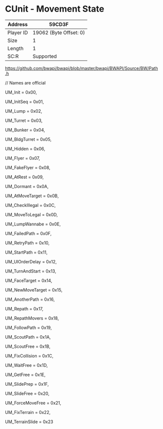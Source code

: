 
#  CUnit - Movement State
Address   | 59CD3F
----------|-------------
Player ID | 19062 (Byte Offset: 0)
Size 	  | 1
Length 	  | 1
SC:R      | Supported

https://github.com/bwapi/bwapi/blob/master/bwapi/BWAPI/Source/BW/Path.h
// Names are official
UM_Init          = 0x00,
UM_InitSeq       = 0x01,
UM_Lump          = 0x02,
UM_Turret        = 0x03,
UM_Bunker        = 0x04,
UM_BldgTurret    = 0x05,
UM_Hidden        = 0x06,
UM_Flyer         = 0x07,
UM_FakeFlyer     = 0x08,
UM_AtRest        = 0x09,
UM_Dormant       = 0x0A,
UM_AtMoveTarget  = 0x0B,
UM_CheckIllegal  = 0x0C,
UM_MoveToLegal   = 0x0D,
UM_LumpWannabe   = 0x0E,
UM_FailedPath    = 0x0F,
UM_RetryPath     = 0x10,
UM_StartPath     = 0x11,
UM_UIOrderDelay  = 0x12,
UM_TurnAndStart  = 0x13,
UM_FaceTarget    = 0x14,
UM_NewMoveTarget = 0x15,
UM_AnotherPath   = 0x16,
UM_Repath        = 0x17,
UM_RepathMovers  = 0x18,
UM_FollowPath    = 0x19,
UM_ScoutPath     = 0x1A,
UM_ScoutFree     = 0x1B,
UM_FixCollision  = 0x1C,
UM_WaitFree      = 0x1D,
UM_GetFree       = 0x1E,
UM_SlidePrep     = 0x1F,
UM_SlideFree     = 0x20,
UM_ForceMoveFree = 0x21,
UM_FixTerrain    = 0x22,
UM_TerrainSlide  = 0x23
